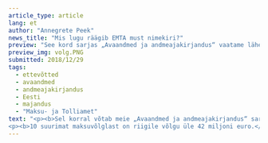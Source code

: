 ```yaml
---
article_type: article
lang: et
author: "Annegrete Peek"
news_title: "Mis lugu räägib EMTA must nimekiri?"
preview: "See kord sarjas „Avaandmed ja andmeajakirjandus“ vaatame lähemalt maksuvõlgnikke. Eesti Maksu- ja Tolliamet avalikustab kord kuus nimekirja võlas olevatest ettevõtetest. Uurime, kui suur on suurim võlg, kui suure osa võlast moodustavad TOP 10, 20, 50 ja 100 ettevõtet. Lisaks võrdleme detsembris avalikustatud nimekirja novembri omaga."
preview_img: volg.PNG
submitted: 2018/12/29
tags:
  - ettevõtted
  - avaandmed
  - andmeajakirjandus
  - Eesti
  - majandus
  - "Maksu- ja Tolliamet"
text: "<p><b>Sel korral võtab meie „Avaandmed ja andmeajakirjandus“ sari vaatluse alla juriidilistest isikutest maksuvõlgnikud. Eesti Maksu- ja Tolliamet (EMTA) avalikustab kord kuus nimekirja riigile võlgu olevatest ettevõtetest. Uurime, kui suur on kõige ulatuslikum võlg ja kui suure osa koguvõlast moodustavad 10, 20, 50 ja 100 suurima maksuvõlaga ettevõtet. Lisaks võrdleme detsembris avalikustatud nimekirja novembri omaga.</b></p><p>Maksuamet fikseerib juriidilistest isikutest maksuvõlgnike nimekirja iga kuu esimese päeva seisuga ja avaldab selle järgmisel tööpäeval (vt viimast nimekirja <a href=\"https://www.emta.ee/et/kontaktid-ja-ametist/maksulaekumine-statistika/maksuvolglaste-nimekiri\" target=\"_blank\">SIIT</a>). Avalikustamisele ei kuulu siiski kõikide riigile võlgu olevate juriidiliste isikute nimed, vaid ainult need, kelle võlg on maksmata üle 30 päeva ja on suurem kui 1000€ ning kellel puudub tagasimaksegraafik.</p><p>2018. aasta novembri andmeid kajastavas nimekirjas on 4401 ettevõtet, mille koguvõlg ulatub üle 170 miljoni euro. Suurima võlasummaga ettevõtteks on INV T OÜ, mille maksuvõlg on 16,5 miljonit eurot. Seejuures on nimekirjas olevaid võlasummasid vaidlustatud kokku 4 miljoni euro väärtuses. Üle 31 miljoni euro (19% kogu koguvõlast) on riigile võlgu 276 pankrotis olevat ettevõtet (kokku 276) ja reeglina ongi pankrotis olevad ettevõtted teistega võrreldes keskmiselt suurema võlakoormaga.</p><p><b>Vaadeldavas andmestikus on kokku 4401 ettevõtet. Kui suure osa koguvõlast moodustavad aga 10, 20, 50 või 100 suurima maksuvõlaga ettevõtet?</b></p>
<p><b>10 suurimat maksuvõlglast on riigile võlgu üle 42 miljoni euro.</b></p><p><img src=\"https://raw.githubusercontent.com/okestonia/Data-Viz-Protos/master/maksuvolg/top_est.png\"><br>Kuna suurimate võlgnike seas on mitmeid pankrotis ettevõtted, siis analüüsime suurimaid võlasummasid nii kõikide võlgnike lõikes kui ka ainult nende ettevõtete hulgas, mis ei ole pankrotistunud. Maksuvõlgnike esikümne koondsumma moodustab 25% koguvõlast; kui aga pankrotistunud ettevõtted kõrvale jätta, siis moodustab kümne suurima võlglase koondsumma 28% koguvõlast. Saja suurima maksuvõlglase kohustuste koondsumma moodustab aga mõlemal juhul 49% koguvõlast.</p><p><b>Millised ettevõtted on detsembri andmestikust kadunud ja millised on juurde tulnud?</b></p><p>Võrreldes 2018. aasta oktoobri kohta käivate andmetega on novembri andmeid kajastavast nimekirjast kadunud 499 ettevõtet, mille koguvõlg oli oktoobris üle 8 miljoni euro. Samas on novembriga juurde tulnud 392 ettevõtet, mille koguvõlg on üle 4,5 miljoni euro.</p><p><img src=\"https://raw.githubusercontent.com/okestonia/Data-Viz-Protos/master/maksuvolg/jaotus_est.png\"><br>Joonisel on kujutatud tihedusfunktsiooni graafik ehk lihtsustatult „silutud“ astmikdiagramm/histogramm. Jooniselt on välja jäetud Y-telje väärtused, sest neid on keeruline tõlgendada ja need ei oma käesoleva analüüsi kontekstis ka tähtsust. Analüüsiks piisab joonisel sinise ja halliga märgistatud alade võrdlemisest. Kuna need alad kattuvad peaaegu täielikult, siis saab sellest järeldada, et hoolimata võlgade hulgast on uued ja n-ö kadunud võlad väga sarnased.</p><p>Kokkuvõtteks, 2018. aasta 1. detsembri seisuga moodustas suurima maksuvõlgniku võlg Eesti riigi ees peaaegu 10% koguvõlast. Kümme ja sada suurima maksuvõlaga juriidilist isikut moodustavad vastavalt 25% ja 49% koguvõlast. Võrreldes oktoobriga oli novembri andmeid kajastavas nimekirjas küll 107 ettevõtet vähem, kuid n-ö kadunud ja uute võlgnike jaotused on siiski võrdlemisi sarnased.</p><p><em>Avaandmete portaali sisustatakse Euroopa Liidu struktuuritoetuse toetusskeemist “Infoühiskonna teadlikkuse tõstmine”, mida rahastab Euroopa Regionaalarengu Fond. Projekti tegevused viib läbi MTÜ Open Knowledge Estonia.</em></p><blockquote><p>Allikad:<br><a href=\"https://www.emta.ee/et/kontaktid-ja-ametist/maksulaekumine-statistika/maksuvolglaste-nimekiri\" target=\"_blank\">https://www.emta.ee/et/kontaktid-ja-ametist/maksulaekumine-statistika/maksuvolglaste-nimekiri</a><br><a href=\"https://github.com/okestonia/Data-Viz-Protos/tree/master/maksuvolg\" target=\"_blank\">https://github.com/okestonia/Data-Viz-Protos/tree/master/maksuvolg</a></p></blockquote>"
---
```

